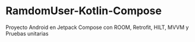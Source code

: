 # RamdomUser-Kotlin-Compose
Proyecto Android en Jetpack Compose con ROOM, Retrofit, HILT, MVVM y Pruebas unitarias
